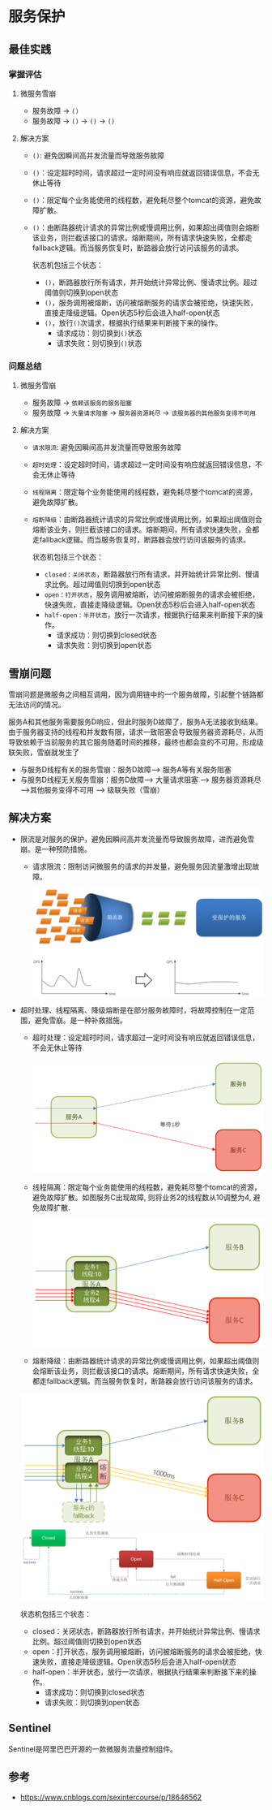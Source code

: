 # 服务保护


## 最佳实践


### 掌握评估

1. 微服务雪崩
    - 服务故障 -> `()`
    - 服务故障 -> `()` -> `()` -> `()`

2. 解决方案
    - `()`: 避免因瞬间高并发流量而导致服务故障
    - `()`：设定超时时间，请求超过一定时间没有响应就返回错误信息，不会无休止等待
    - `()`：限定每个业务能使用的线程数，避免耗尽整个tomcat的资源，避免故障扩散。
    - `()`：由断路器统计请求的异常比例或慢调用比例，如果超出阈值则会熔断该业务，则拦截该接口的请求。熔断期间，所有请求快速失败，全都走fallback逻辑。而当服务恢复时，断路器会放行访问该服务的请求。

        状态机包括三个状态：

        - `()`，断路器放行所有请求，并开始统计异常比例、慢请求比例。超过阈值则切换到open状态
        - `()`，服务调用被熔断，访问被熔断服务的请求会被拒绝，快速失败，直接走降级逻辑。Open状态5秒后会进入half-open状态
        - `()`，放行`()`次请求，根据执行结果来判断接下来的操作。
            - 请求成功：则切换到`()`状态
            - 请求失败：则切换到`()`状态



### 问题总结



1. 微服务雪崩
    - 服务故障 -> `依赖该服务的服务阻塞`
    - 服务故障 -> `大量请求阻塞` -> `服务器资源耗尽` -> `该服务器的其他服务变得不可用`

2. 解决方案
    - `请求限流`: 避免因瞬间高并发流量而导致服务故障
    - `超时处理`：设定超时时间，请求超过一定时间没有响应就返回错误信息，不会无休止等待
    - `线程隔离`：限定每个业务能使用的线程数，避免耗尽整个tomcat的资源，避免故障扩散。
    - `熔断降级`：由断路器统计请求的异常比例或慢调用比例，如果超出阈值则会熔断该业务，则拦截该接口的请求。熔断期间，所有请求快速失败，全都走fallback逻辑。而当服务恢复时，断路器会放行访问该服务的请求。

        状态机包括三个状态：

        - `closed：关闭状态`，断路器放行所有请求，并开始统计异常比例、慢请求比例。超过阈值则切换到open状态
        - `open：打开状态`，服务调用被熔断，访问被熔断服务的请求会被拒绝，快速失败，直接走降级逻辑。Open状态5秒后会进入half-open状态
        - `half-open：半开状态`，放行一次请求，根据执行结果来判断接下来的操作。
            - 请求成功：则切换到closed状态
            - 请求失败：则切换到open状态



## 雪崩问题

雪崩问题是微服务之间相互调用，因为调用链中的一个服务故障，引起整个链路都无法访问的情况。

服务A和其他服务需要服务D响应，但此时服务D故障了，服务A无法接收到结果。由于服务器支持的线程和并发数有限，请求一致阻塞会导致服务器资源耗尽，从而导致依赖于当前服务的其它服务随着时间的推移，最终也都会变的不可用，形成级联失败，雪崩就发生了

- 与服务D线程有关的服务雪崩：服务D故障——> 服务A等有关服务阻塞
- 与服务D线程无关服务雪崩：服务D故障——> 大量请求阻塞 ——> 服务器资源耗尽 ——>其他服务变得不可用 ——> 级联失败（雪崩）


## 解决方案

- 限流是对服务的保护，避免因瞬间高并发流量而导致服务故障，进而避免雪崩。是一种预防措施。

    - 请求限流：限制访问微服务的请求的并发量，避免服务因流量激增出现故障。

        ![alt text](服务保护/请求限流.png)

- 超时处理、线程隔离、降级熔断是在部分服务故障时，将故障控制在一定范围，避免雪崩。是一种补救措施。


    - 超时处理：设定超时时间，请求超过一定时间没有响应就返回错误信息，不会无休止等待

        ![alt text](服务保护/超时处理.png)

    - 线程隔离：限定每个业务能使用的线程数，避免耗尽整个tomcat的资源，避免故障扩散。如图服务C出现故障, 则将业务2的线程数从10调整为4, 避免故障扩散.

        ![alt text](服务保护/线程隔离.png)


    - 熔断降级：由断路器统计请求的异常比例或慢调用比例，如果超出阈值则会熔断该业务，则拦截该接口的请求。熔断期间，所有请求快速失败，全都走fallback逻辑。而当服务恢复时，断路器会放行访问该服务的请求。

    ![alt text](服务保护/服务熔断.png)
    ![alt text](服务保护/熔断流程.png)

    状态机包括三个状态：

    - closed：关闭状态，断路器放行所有请求，并开始统计异常比例、慢请求比例。超过阈值则切换到open状态
    - open：打开状态，服务调用被熔断，访问被熔断服务的请求会被拒绝，快速失败，直接走降级逻辑。Open状态5秒后会进入half-open状态
    - half-open：半开状态，放行一次请求，根据执行结果来判断接下来的操作。
        - 请求成功：则切换到closed状态
        - 请求失败：则切换到open状态

## Sentinel


Sentinel是阿里巴巴开源的一款微服务流量控制组件。



## 参考

- https://www.cnblogs.com/sexintercourse/p/18646562